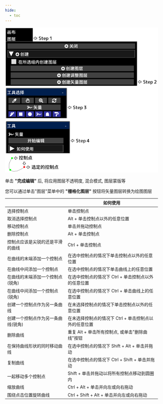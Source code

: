 ```yaml
---
hide:
  - toc
---
```


<!-- https://steamcommunity.com/sharedfiles/filedetails/?id=2955213600 -->

![vector_layer](./image/vector_layer.png)

单击 __"完成编辑"__ 后, 将应用图层不透明度, 混合模式, 图层蒙版等

您可以通过单击"图层"菜单中的 __"栅格化图层"__ 按钮将矢量图层转换为绘图图层

|  | 如何使用 |
| ------ | ----------- |
| 选择控制点       | 单击控制点 |
| 取消选择控制点   | Alt + 单击控制点以外的任意位置 |
| 移动控制点       | 单击并拖动控制点 |
| 删除控制点       | Alt + 单击控制点 |
| 控制点应该是尖锐的还是平滑的曲线   | Ctrl + 单击控制点 |
| 在曲线的末端添加一个控制点         | 在选中控制点的情况下单击控制点以外的任意位置 |
| 在曲线中间添加一个控制点           | 在选中控制点的情况下单击曲线上的任意位置 |
| 在曲线的末端添加一个控制点(锐角)   | 在选中控制点的情况下 Ctrl + 单击控制点以外的任意位置 |
| 在曲线中间添加一个控制点(锐角)     | 在选中控制点的情况下 Ctrl + 单击曲线上的任意位置 |
| 创建一个控制点作为另一条曲线       | 在未选择控制点的情况下单击控制点以外的任意位置 |
| 创建一个控制点作为另一条曲线(锐角) | 在未选择控制点的情况下 Ctrl + 单击控制点以外的任意位置 |
| 删除曲线 | 重复 Alt + 单击所有控制点, 或单击"删除曲线"按钮 |
| 在保持曲线形状的同时移动曲线 | 在选中控制点的情况下 Shift + Alt + 单击并拖动 |
| 复制曲线                     | 在选中控制点的情况下 Ctrl + Shift + 单击并拖动 |
| 一起移动多个控制点           | Shift + 单击并拖动以将所有控制点移动到圆圈内 |
| 缩放曲线                     | Ctrl + Alt + 单击并向左或向右拖动 |
| 围绕点击位置旋转曲线         | Ctrl + Shift + Alt + 单击并向左或向右拖动 |
